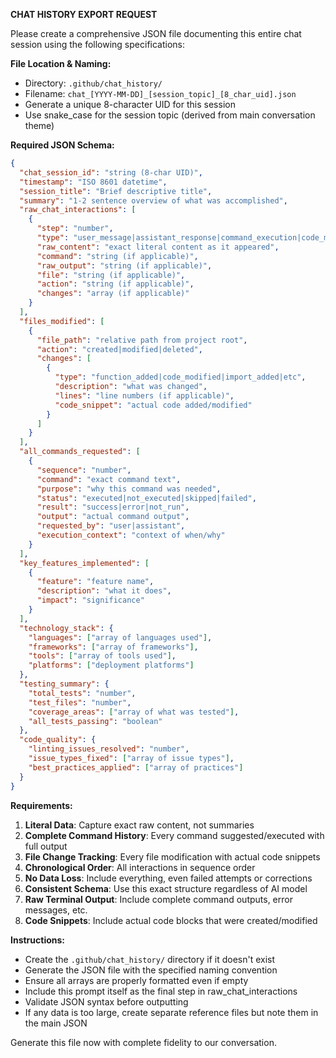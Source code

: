 **CHAT HISTORY EXPORT REQUEST**

Please create a comprehensive JSON file documenting this entire chat session using the following specifications:

**File Location & Naming:**
- Directory: `.github/chat_history/`
- Filename: `chat_[YYYY-MM-DD]_[session_topic]_[8_char_uid].json`
- Generate a unique 8-character UID for this session
- Use snake_case for the session topic (derived from main conversation theme)

**Required JSON Schema:**
```json
{
  "chat_session_id": "string (8-char UID)",
  "timestamp": "ISO 8601 datetime",
  "session_title": "Brief descriptive title",
  "summary": "1-2 sentence overview of what was accomplished",
  "raw_chat_interactions": [
    {
      "step": "number",
      "type": "user_message|assistant_response|command_execution|code_modification|file_creation|file_modification|error_handling",
      "raw_content": "exact literal content as it appeared",
      "command": "string (if applicable)",
      "raw_output": "string (if applicable)", 
      "file": "string (if applicable)",
      "action": "string (if applicable)",
      "changes": "array (if applicable)"
    }
  ],
  "files_modified": [
    {
      "file_path": "relative path from project root",
      "action": "created|modified|deleted",
      "changes": [
        {
          "type": "function_added|code_modified|import_added|etc",
          "description": "what was changed",
          "lines": "line numbers (if applicable)",
          "code_snippet": "actual code added/modified"
        }
      ]
    }
  ],
  "all_commands_requested": [
    {
      "sequence": "number",
      "command": "exact command text",
      "purpose": "why this command was needed",
      "status": "executed|not_executed|skipped|failed",
      "result": "success|error|not_run",
      "output": "actual command output",
      "requested_by": "user|assistant",
      "execution_context": "context of when/why"
    }
  ],
  "key_features_implemented": [
    {
      "feature": "feature name",
      "description": "what it does",
      "impact": "significance"
    }
  ],
  "technology_stack": {
    "languages": ["array of languages used"],
    "frameworks": ["array of frameworks"],
    "tools": ["array of tools used"],
    "platforms": ["deployment platforms"]
  },
  "testing_summary": {
    "total_tests": "number",
    "test_files": "number", 
    "coverage_areas": ["array of what was tested"],
    "all_tests_passing": "boolean"
  },
  "code_quality": {
    "linting_issues_resolved": "number",
    "issue_types_fixed": ["array of issue types"],
    "best_practices_applied": ["array of practices"]
  }
}
```

**Requirements:**
1. **Literal Data**: Capture exact raw content, not summaries
2. **Complete Command History**: Every command suggested/executed with full output
3. **File Change Tracking**: Every file modification with actual code snippets
4. **Chronological Order**: All interactions in sequence order
5. **No Data Loss**: Include everything, even failed attempts or corrections
6. **Consistent Schema**: Use this exact structure regardless of AI model
7. **Raw Terminal Output**: Include complete command outputs, error messages, etc.
8. **Code Snippets**: Include actual code blocks that were created/modified

**Instructions:**
- Create the `.github/chat_history/` directory if it doesn't exist
- Generate the JSON file with the specified naming convention
- Ensure all arrays are properly formatted even if empty
- Include this prompt itself as the final step in raw_chat_interactions
- Validate JSON syntax before outputting
- If any data is too large, create separate reference files but note them in the main JSON

Generate this file now with complete fidelity to our conversation.